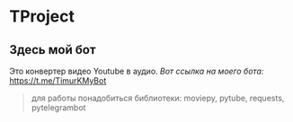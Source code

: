 # TProject
## Здесь мой бот
Это конвертер видео Youtube в аудио. 
*Вот ссылка на моего бота:*
https://t.me/TimurKMyBot

> для работы понадобиться библиотеки: moviepy, pytube, requests, pytelegrambot
